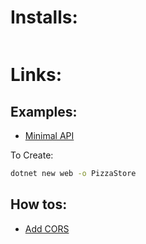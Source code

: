 # Installs:

```

```




# Links:


## Examples:

- [Minimal API](https://github.com/MicrosoftDocs/minimal-api-work-with-databases)

To Create:
```bash
dotnet new web -o PizzaStore
```



## How tos:

- [Add CORS](https://docs.microsoft.com/en-us/aspnet/core/security/cors?view=aspnetcore-6.0)










<!--

# dotnet-cli-cheat-sheet


Every thing you may need about dotnet, you can find 
it in the documentation.  
The problem is that documentation relies heavily 
on Visual Studio Code.   
VSCode is very slow, This reduces the performance.  
Here we I will do my best to create a 
documentation on the relies on CLI, instead of VSCode. 





<h1>
<a href="cs/README.md">1) C#</a>
</h1>

This is the programming language used in the development of 
ASP.NET Applications.





<h1>
<a href="nuget/README.md">2) NuGet</a>
</h1>
How to install and use packages.









<h1>
<a href="auth/README.md">
3) Auth</a>
</h1>
Authentication and Authorization











<h1>
<a href="webapp/README.md">4) Web App</a>
</h1>
How to create we applications, Without using RESTful APIs.




<h1>
<a href="mvc/README.md">
5) MVC</a>
</h1>
Creating MVC application using CLI







<h1>
<a href="api/README.md">
6) API</a>
</h1>
Creating API application using CLI





<h1>
<a href="relationships/README.md">
7) Relationships</a>
</h1>
Establishing Relationships













-->